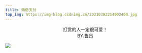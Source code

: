 ```yaml
---
title: 微信支付
top_img: https://img-blog.csdnimg.cn/20210302214902400.jpg
---
```


<center>打赏的人一定很可爱！<center>
    BY.鲁迅
</center>
</center>

![](https://img-blog.csdnimg.cn/20210302214817484.png)